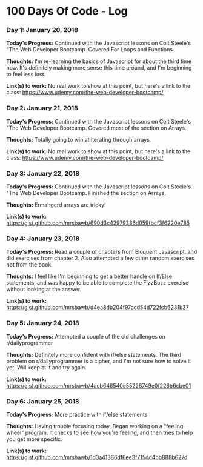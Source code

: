 # 100 Days Of Code - Log

### Day 1: January 20, 2018

**Today's Progress:** Continued with the Javascript lessons on Colt Steele's "The Web Developer Bootcamp. Covered For Loops and Functions. 

**Thoughts:** I'm re-learning the basics of Javascript for about the third time now. It's definitely making more sense this time around, and I'm beginning to feel less lost.

**Link(s) to work:** No real work to show at this point, but here's a link to the class: https://www.udemy.com/the-web-developer-bootcamp/


### Day 2: January 21, 2018

**Today's Progress:** Continued with the Javascript lessons on Colt Steele's "The Web Developer Bootcamp. Covered most of the section on Arrays. 

**Thoughts:** Totally going to win at iterating through arrays. 

**Link(s) to work:** No real work to show at this point, but here's a link to the class: https://www.udemy.com/the-web-developer-bootcamp/

### Day 3: January 22, 2018

**Today's Progress:** Continued with the Javascript lessons on Colt Steele's "The Web Developer Bootcamp. Finished the section on Arrays. 

**Thoughts:** Ermahgerd arrays are tricky!

**Link(s) to work:** https://gist.github.com/mrsbawb/690d3c42979386d059fbcf3f6220e785

### Day 4: January 23, 2018

**Today's Progress:** Read a couple of chapters from Eloquent Javascript, and did exercises from chapter 2. Also attempted a few other random exercises not from the book.

**Thoughts:** I feel like I'm beginning to get a better handle on If/Else statements, and was happy to be able to complete the FizzBuzz exercise without looking at the answer. 

**Link(s) to work:** https://gist.github.com/mrsbawb/d4ea8db204f97ccd54d722fcb6231b37

### Day 5: January 24, 2018

**Today's Progress:** Attempted a couple of the old challenges on r/dailyprogrammer

**Thoughts:** Definitely more confident with if/else statements. The third problem on r/dailyprogrammer is a cipher, and I'm not sure how to solve it yet. Will keep at it and try again.

**Link(s) to work:** https://gist.github.com/mrsbawb/4acb646540e55226749e0f226b6cbe01

### Day 6: January 25, 2018

**Today's Progress:** More practice with if/else statements

**Thoughts:** Having trouble focusing today. Began working on a "feeling wheel" program. It checks to see how you're feeling, and then tries to help you get more specific.

**Link(s) to work:** https://gist.github.com/mrsbawb/1d3a41386df6ee3f715dd4bb888b627d
